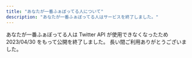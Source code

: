 ```yaml
---
title: "あなたが一番ふぁぼってる人について"
description: "あなたが一番ふぁぼってる人はサービスを終了しました。"
---
```


あなたが一番ふぁぼってる人は Twitter API が使用できなくなったため 2023/04/30 をもって公開を終了しました。
長い間ご利用ありがとうございました。

